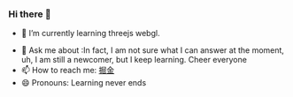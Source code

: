 ### Hi there 👋

<!-- - 🔭 I’m currently looking for a job. -->
- 🌱 I’m currently learning threejs webgl.
<!-- - 👯 I’m looking to collaborate on ... -->
<!-- - 🤔 I’m looking for help with  -->
- 💬 Ask me about :In fact, I am not sure what I can answer at the moment, uh, I am still a newcomer, but I keep learning. Cheer everyone
- 📫 How to reach me:  [掘金](https://juejin.cn/user/3289337926283534) 
- 😄 Pronouns: Learning never ends
<!-- - ⚡ Fun fact: ... -->
<!--
**Mingo-233/Mingo-233** is a ✨ _special_ ✨ repository because its `README.md` (this file) appears on your GitHub profile.

Here are some ideas to get you started:

- 🔭 I’m currently working on ...
- 🌱 I’m currently learning ...
- 👯 I’m looking to collaborate on ...
- 🤔 I’m looking for help with ...
- 💬 Ask me about ...
- 📫 How to reach me: ...
- 😄 Pronouns: ...
- ⚡ Fun fact: ...
-->
